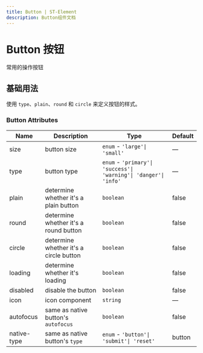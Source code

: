 ```yaml
---
title: Button | ST-Element
description: Button组件文档
---
```


# Button 按钮

常用的操作按钮

## 基础用法

使用 `type`、`plain`、`round` 和 `circle` 来定义按钮的样式。

<preview path="../demo/Button/Basic.vue" title="基础用法" description="Button 组件的基础用法"></preview>

### Button Attributes

| Name        | Description                            | Type                                                             | Default |
| ----------- | -------------------------------------- | ---------------------------------------------------------------- | ------- |
| size        | button size                            | `enum` - `'large'\| 'small'`                                     | —       |
| type        | button type                            | `enum` - `'primary'\| 'success'\| 'warning'\| 'danger'\| 'info'` | —       |
| plain       | determine whether it's a plain button  | `boolean`                                                        | false   |
| round       | determine whether it's a round button  | `boolean`                                                        | false   |
| circle      | determine whether it's a circle button | `boolean`                                                        | false   |
| loading     | determine whether it's loading         | `boolean`                                                        | false   |
| disabled    | disable the button                     | `boolean`                                                        | false   |
| icon        | icon component                         | `string`                                                         | —       |
| autofocus   | same as native button's `autofocus`    | `boolean`                                                        | false   |
| native-type | same as native button's `type`         | `enum` - `'button'\| 'submit'\| 'reset'`                         | button  |
